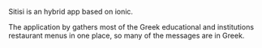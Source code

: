 Sitisi is an hybrid app based on ionic.

The application by gathers most of the Greek educational and institutions restaurant menus in one place, so many of the messages are in Greek.
